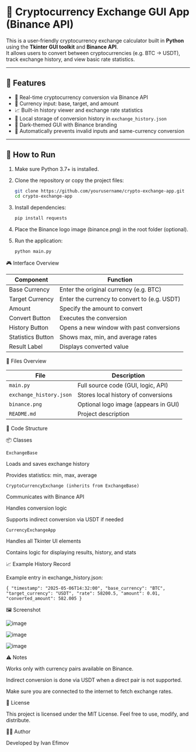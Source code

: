 # 💱 Cryptocurrency Exchange GUI App (Binance API)

This is a user-friendly cryptocurrency exchange calculator built in **Python** using the **Tkinter GUI toolkit** and **Binance API**.  
It allows users to convert between cryptocurrencies (e.g. BTC → USDT), track exchange history, and view basic rate statistics.

---

## 🧩 Features

- 🔁 Real-time cryptocurrency conversion via Binance API
- 🧮 Currency input: base, target, and amount
- 📈 Built-in history viewer and exchange rate statistics
- 💾 Local storage of conversion history in `exchange_history.json`
- 🎨 Dark-themed GUI with Binance branding
- 🧠 Automatically prevents invalid inputs and same-currency conversion

---

## 🚀 How to Run

1. Make sure Python 3.7+ is installed.

2. Clone the repository or copy the project files:
   ```bash
   git clone https://github.com/yourusername/crypto-exchange-app.git
   cd crypto-exchange-app

3. Install dependencies:
   ```bash
   pip install requests

4. Place the Binance logo image (binance.png) in the root folder (optional).

5. Run the application:
   
   ```bash
   python main.py

🎮 Interface Overview

| Component         | Function                                     |
| ----------------- | -------------------------------------------- |
| Base Currency     | Enter the original currency (e.g. BTC)       |
| Target Currency   | Enter the currency to convert to (e.g. USDT) |
| Amount            | Specify the amount to convert                |
| Convert Button    | Executes the conversion                      |
| History Button    | Opens a new window with past conversions     |
| Statistics Button | Shows max, min, and average rates            |
| Result Label      | Displays converted value                     |

📂 Files Overview

| File                    | Description                          |
| ----------------------- | ------------------------------------ |
| `main.py`               | Full source code (GUI, logic, API)   |
| `exchange_history.json` | Stores local history of conversions  |
| `binance.png`           | Optional logo image (appears in GUI) |
| `README.md`             | Project description                  |

🧠 Code Structure

📦 Classes

`ExchangeBase`

Loads and saves exchange history

Provides statistics: min, max, average

`CryptoCurrencyExchange (inherits from ExchangeBase)`

Communicates with Binance API

Handles conversion logic

Supports indirect conversion via USDT if needed

`CurrencyExchangeApp`

Handles all Tkinter UI elements

Contains logic for displaying results, history, and stats


📈 Example History Record

Example entry in exchange_history.json:

`{
  "timestamp": "2025-05-06T14:32:00",
  "base_currency": "BTC",
  "target_currency": "USDT",
  "rate": 58200.5,
  "amount": 0.01,
  "converted_amount": 582.005
}`


🖼 Screenshot

![image](https://github.com/user-attachments/assets/6187a1ef-f5ba-4630-b4d7-baab3e0f0701)

![image](https://github.com/user-attachments/assets/881e9389-de21-44e0-a82b-2a7353d0e97a)

![image](https://github.com/user-attachments/assets/31848616-32d7-43c6-a94d-9014113581f2)


⚠️ Notes

Works only with currency pairs available on Binance.

Indirect conversion is done via USDT when a direct pair is not supported.

Make sure you are connected to the internet to fetch exchange rates.

📜 License

This project is licensed under the MIT License.
Feel free to use, modify, and distribute.

👨‍💻 Author

Developed by Ivan Efimov
